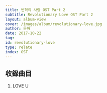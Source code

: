 ```yaml
---
title: 변혁의 사랑 OST Part 2
subtitle: Revolutionary Love OST Part 2
layout: album-view
cover: /images/album/revolutionary-love.jpg
author: 윤하
date: 2017-10-22
tag:
id: revolutionary-love
type: relate
index: OST
---
```


## 收錄曲目

1. LOVE U
